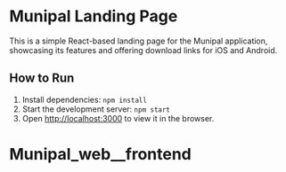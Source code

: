# Munipal Landing Page

This is a simple React-based landing page for the Munipal application, showcasing its features and offering download links for iOS and Android.

## How to Run

1. Install dependencies: `npm install`
2. Start the development server: `npm start`
3. Open [http://localhost:3000](http://localhost:3000) to view it in the browser.
# Munipal_web__frontend
